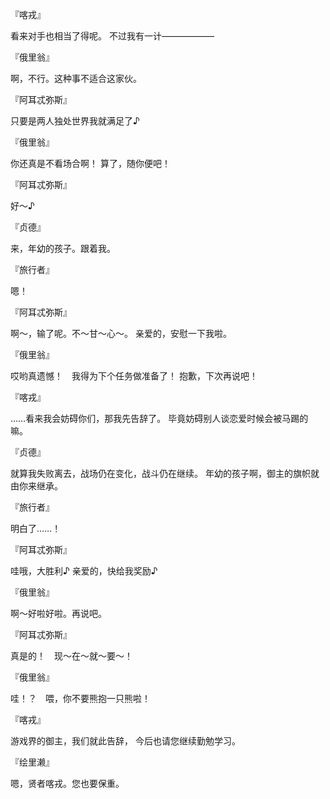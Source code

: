 『喀戎』

看来对手也相当了得呢。
不过我有一计——————

『俄里翁』

啊，不行。这种事不适合这家伙。

『阿耳忒弥斯』

只要是两人独处世界我就满足了♪

『俄里翁』

你还真是不看场合啊！
算了，随你便吧！

『阿耳忒弥斯』

好～♪

『贞德』

来，年幼的孩子。跟着我。

『旅行者』

嗯！

『阿耳忒弥斯』

啊～，输了呢。不～甘～心～。
亲爱的，安慰一下我啦。

『俄里翁』

哎哟真遗憾！　我得为下个任务做准备了！
抱歉，下次再说吧！

『喀戎』

……看来我会妨碍你们，那我先告辞了。
毕竟妨碍别人谈恋爱时候会被马踢的嘛。

『贞德』

就算我失败离去，战场仍在变化，战斗仍在继续。
年幼的孩子啊，御主的旗帜就由你来继承。

『旅行者』

明白了……！

『阿耳忒弥斯』

哇哦，大胜利♪
亲爱的，快给我奖励♪

『俄里翁』

啊～好啦好啦。再说吧。

『阿耳忒弥斯』

真是的！　现～在～就～要～！

『俄里翁』

哇！？　喂，你不要熊抱一只熊啦！

『喀戎』

游戏界的御主，我们就此告辞，
今后也请您继续勤勉学习。

『绘里濑』

嗯，贤者喀戎。您也要保重。

